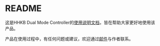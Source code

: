 # README
这是HHKB Dual Mode Controller的[使用说明文档](https://hhkb.xorl.ink)，皆在帮助大家更好地使用该产品。

产品在使用过程中，有任何问题或建议，欢迎通过[邮件](mailto:xorlink@gmail.com)与作者联系。